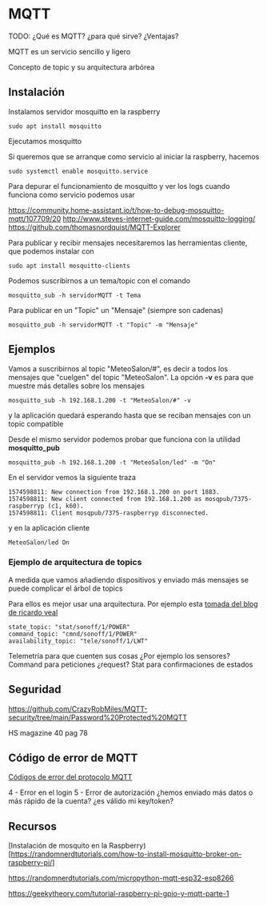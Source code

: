 
# MQTT

TODO: ¿Qué es MQTT? ¿para qué sirve? ¿Ventajas?

MQTT es un servicio sencillo y ligero



Concepto de topic y su arquitectura arbórea
## Instalación

Instalamos servidor mosquitto en la raspberry

```
sudo apt install mosquitto
```

Ejecutamos mosquitto 


Si queremos que se arranque como servicio al iniciar la raspberry, hacemos

```
sudo systemctl enable mosquitto.service
```



Para depurar el funcionamiento de mosquitto y ver los logs cuando funciona como servicio podemos usar

https://community.home-assistant.io/t/how-to-debug-mosquitto-mqtt/107709/20
http://www.steves-internet-guide.com/mosquitto-logging/
https://github.com/thomasnordquist/MQTT-Explorer

Para publicar y recibir mensajes necesitaremos las herramientas cliente, que podemos instalar con

```
sudo apt install mosquitto-clients
```


Podemos suscribirnos a un tema/topic con el comando 

```
mosquitto_sub -h servidorMQTT -t Tema
``` 

Para publicar en un "Topic" un "Mensaje" (siempre son cadenas)

```
mosquitto_pub -h servidorMQTT -t "Topic" -m "Mensaje"
```




## Ejemplos

Vamos a suscribirnos al topic "MeteoSalon/#", es decir a todos los mensajes que "cuelgen" del topic "MeteoSalon".
La opción **-v** es para que muestre más detalles sobre los mensajes

```
mosquitto_sub -h 192.168.1.200 -t "MeteoSalon/#" -v

```

y la aplicación quedará esperando hasta que se reciban mensajes con un topic compatible

Desde el mismo servidor podemos probar que funciona con la utilidad **mosquitto_pub**

```
mosquitto_pub -h 192.168.1.200 -t "MeteoSalon/led" -m "On"
```

En el servidor vemos la siguiente traza

```
1574598811: New connection from 192.168.1.200 on port 1883.
1574598811: New client connected from 192.168.1.200 as mosqpub/7375-raspberryp (c1, k60).
1574598811: Client mosqpub/7375-raspberryp disconnected.
```

y en la aplicación cliente

```
MeteoSalon/led On
```

### Ejemplo de arquitectura de topics

A medida que vamos añadiendo dispositivos y enviado más mensajes se puede complicar el árbol de topics

Para ellos es mejor usar una arquitectura. Por ejemplo esta [tomada del blog de ricardo veal](https://ricveal.com/blog/sonoff-mqtt/)


    state_topic: "stat/sonoff/1/POWER"
    command_topic: "cmnd/sonoff/1/POWER"
    availability_topic: "tele/sonoff/1/LWT"

Telemetría para que cuenten sus cosas ¿Por ejemplo los sensores?
Command para peticiones ¿request?
Stat para confirmaciones de estados




## Seguridad

https://github.com/CrazyRobMiles/MQTT-security/tree/main/Password%20Protected%20MQTT

HS magazine 40 pag 78





## Código de error de MQTT

[Códigos de error del protocolo MQTT](https://www.vtscada.com/help/Content/D_Tags/D_MQTT_ErrMsg.htm)

4 - Error en el login
5 - Error de autorización ¿hemos enviado más datos o más rápido de la cuenta? ¿es válido mi key/token?


## Recursos

[Instalación de mosquito en la Raspberry)[https://randomnerdtutorials.com/how-to-install-mosquitto-broker-on-raspberry-pi/]

https://randomnerdtutorials.com/micropython-mqtt-esp32-esp8266

https://geekytheory.com/tutorial-raspberry-pi-gpio-y-mqtt-parte-1
